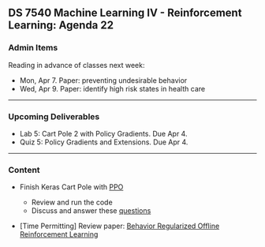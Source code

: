 ## DS 7540 Machine Learning IV - Reinforcement Learning: Agenda 22


### Admin Items
  
Reading in advance of classes next week:
- Mon, Apr 7. Paper: preventing undesirable behavior
- Wed, Apr 9. Paper: identify high risk states in health care
  
---

### Upcoming Deliverables

- Lab 5: Cart Pole 2 with Policy Gradients. Due Apr 4.
- Quiz 5: Policy Gradients and Extensions. Due Apr 4.


---

### Content


- Finish Keras Cart Pole with [PPO](https://keras.io/examples/rl/ppo_cartpole/)
  - Review and run the code
  - Discuss and answer these [questions](https://github.com/UVADS/reinforcement_learning/blob/main/08_policy_gradients_extensions/keras_ppo_discussion_questions.txt)

- [Time Permitting] Review paper: [Behavior Regularized Offline Reinforcement Learning](https://arxiv.org/pdf/1911.11361)

